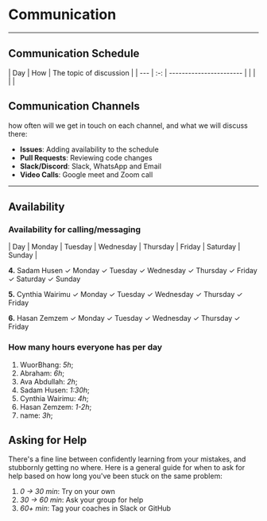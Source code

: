 <!-- this template is for inspiration, feel free to change it however you like! 
Careful! be sure to protect your privacy when filling out this document 
everything you write here will be public so share only what you are comfortable 
sharing online you can share the rest in confidence with you group by another
 channel -->

# Communication

--------------------------------------------------------------------------------

## Communication Schedule

| Day | How | The topic of discussion | | --- | :-: | ----------------------- |
 | | | |

## Communication Channels

how often will we get in touch on each channel, and what we will discuss there:

- **Issues**: Adding availability to the schedule
- **Pull Requests**: Reviewing code changes
- **Slack/Discord**: Slack, WhatsApp and Email
- **Video Calls**: Google meet and Zoom call

--------------------------------------------------------------------------------

## Availability

### Availability for calling/messaging

| Day | Monday | Tuesday | Wednesday | Thursday | Friday | Saturday | Sunday |

**4.**  Sadam Husen ✓ Monday ✓ Tuesday ✓ Wednesday ✓ Thursday ✓ Friday ✓
Saturday ✓ Sunday

**5.**  Cynthia Wairimu ✓ Monday ✓ Tuesday ✓ Wednesday ✓ Thursday ✓ Friday

**6.**  Hasan Zemzem ✓ Monday ✓ Tuesday ✓ Wednesday ✓ Thursday ✓ Friday

### How many hours everyone has per day

 1. WuorBhang: _5h_;
 2. Abraham: _6h_;
 3. Ava Abdullah: _2h_;
 4. Sadam Husen: _1:30h_;
 5. Cynthia Wairimu: _4h_;
 6. Hasan Zemzem: _1-2h_;
 7. name: _3h_;

## Asking for Help

There's a fine line between confidently learning from your mistakes,
and stubbornly getting no where. Here is a general guide for when to ask for help
based on how long you've been stuck on the same problem:

1. _0 -> 30 min_: Try on your own
2. _30 -> 60 min_: Ask your group for help
3. _60+ min_: Tag your coaches in Slack or GitHub
